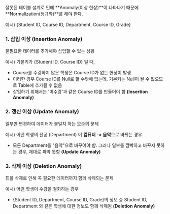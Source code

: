 잘못된 테이블 설계로 인해 **Anomaly(이상 현상)**이 나타나기 때문에 **Normalization(정규화)**를 해야 한다.

예시)
{Student ID, Course ID, Department, Course ID, Grade}

### 1. 삽입 이상 (Insertion Anomaly)
불필요한 데이터를 추가해야 삽입할 수 있는 상황

예시)
기본키가 {Student ID, Course ID} 일 때,
- Course를 수강하지 않은 학생은 Course ID가 없는 현상이 발생
- 이러한 경우 Course ID를 Null로 할 수밖에 없는데, 기본키는 Null이 될 수 없으므로 Table에 추가될 수 없음
- 삽입하기 위해서는 '미수강'과 같은 Course ID를 만들어야 함 **(Insertion Anomaly)**


### 2. 갱신 이상 (Update Anomaly)
일부만 변경하여 데이터가 불일치 하는 모순의 문제

예시)
어떤 학생의 전공 (Department) 이 **컴퓨터 -> 음악**으로 바뀌는 경우.
- 모든 Department를 "음악"으로 바꾸어야 함. 그러나 일부를 깜빡하고 바꾸지 못하는 경우, 제대로 파악 못함 **(Update Anomaly)**


### 3. 삭제 이상 (Deletion Anomaly)
튜플 삭제로 인해 꼭 필요한 데이터까지 함께 삭제되는 문제

예시)
어떤 학생이 수강을 철회하는 경우
- {Student ID, Department, Course ID, Grade}의 정보 중 Student ID, Department 와 같은 학생에 대한 정보도 함께 삭제됨 **(Deletion Anomaly)**